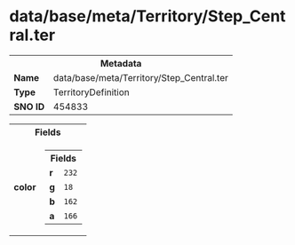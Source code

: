<h1>data/base/meta/Territory/Step_Central.ter</h1><table><tr><th colspan="100%">Metadata</th></tr><tr><td><b>Name</b></td><td>data/base/meta/Territory/Step_Central.ter</td></tr><tr><td><b>Type</b></td><td>TerritoryDefinition</td></tr><tr><td><b>SNO ID</b></td><td>454833</td></tr></table>

<table><tr><th colspan="100%">Fields</th></tr><tr><td><b>color</b></td><td><table><tr><th colspan="100%">Fields</th></tr><tr><td><b>r</b></td><td><code>232</code></td></tr><tr><td><b>g</b></td><td><code>18</code></td></tr><tr><td><b>b</b></td><td><code>162</code></td></tr><tr><td><b>a</b></td><td><code>166</code></td></tr></table>

</td></tr></table>

